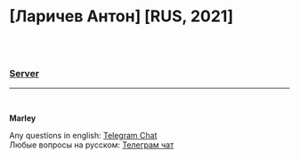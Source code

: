 # [Ларичев Антон] [RUS, 2021]

<br/>

<br/>

### [Server](./app/server/Readme.md)

---

<br/>

**Marley**

Any questions in english: <a href="https://jsdev.org/chat/">Telegram Chat</a>  
Любые вопросы на русском: <a href="https://jsdev.ru/chat/">Телеграм чат</a>
